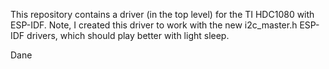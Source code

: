 This repository contains a driver (in the top level) for the TI HDC1080 with ESP-IDF. Note, I created this driver to work with the new i2c_master.h ESP-IDF drivers, which should play better with light sleep.

Dane
